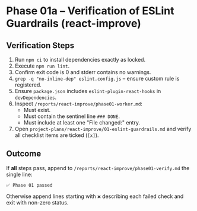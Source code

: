 # Phase 01a – Verification of ESLint Guardrails (react-improve)

## Verification Steps

1. Run `npm ci` to install dependencies exactly as locked.
2. Execute `npm run lint`.
3. Confirm exit code is 0 and stderr contains no warnings.
4. `grep -q "no-inline-dep" eslint.config.js` – ensure custom rule is registered.
5. Ensure `package.json` includes `eslint-plugin-react-hooks` in `devDependencies`.
6. Inspect `/reports/react-improve/phase01-worker.md`:
   - Must exist.
   - Must contain the sentinel line `### DONE`.
   - Must include at least one "File changed:" entry.
7. Open `project-plans/react-improve/01-eslint-guardrails.md` and verify all checklist items are ticked (`[x]`).

## Outcome

If **all** steps pass, append to `/reports/react-improve/phase01-verify.md` the single line:

```
✅ Phase 01 passed
```

Otherwise append lines starting with `❌` describing each failed check and exit with non-zero status.
